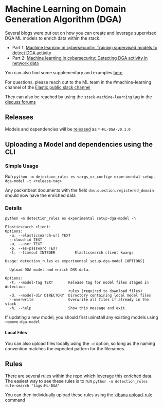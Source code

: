 # Machine Learning on Domain Generation Algorithm (DGA)

Several blogs were put out on how you can create and leverage supervised DGA ML models to enrich data within the stack.
* Part 1: [Machine learning in cybersecurity: Training supervised models to detect DGA activity](https://www.elastic.co/blog/machine-learning-in-cybersecurity-training-supervised-models-to-detect-dga-activity)
* Part 2: [Machine learning in cybersecurity: Detecting DGA activity in network data](https://www.elastic.co/blog/machine-learning-in-cybersecurity-detecting-dga-activity-in-network-data)

You can also find some supplementary and examples [here](https://github.com/elastic/examples/tree/master/Machine%20Learning/DGA%20Detection)

For questions, please reach out to the ML team in the #machine-learning channel of the 
[Elastic public slack channel](https://www.elastic.co/blog/join-our-elastic-stack-workspace-on-slack)

They can also be reached by using the `stack-machine-learning` tag in the [discuss forums](https://discuss.elastic.co/tags/c/elastic-stack/stack-machine-learning)

## Releases

Models and dependencies will be [released](https://github.com/elastic/detection-rules/releases) as `*-ML-DGA-v0.1.0`

## Uploading a Model and dependencies using the CLI

### Simple Usage

Run `python -m detection_rules es <args_or_config> experimental setup-dga-model -t <release-tag>`

Any packetbeat documents with the field `dns.question.registered_domain` should now have the enriched data


### Details
```console
python -m detection_rules es experimental setup-dga-model -h

Elasticsearch client:
Options:
  -u, --elasticsearch-url TEXT
  --cloud-id TEXT
  -u, --user TEXT
  -p, --es-password TEXT
  -t, --timeout INTEGER         Elasticsearch client kwargs

Usage: detection_rules es experimental setup-dga-model [OPTIONS]

  Upload DGA model and enrich DNS data.

Options:
  -t, --model-tag TEXT       Release tag for model files staged in detection-
                             rules (required to download files)
  -d, --model-dir DIRECTORY  Directory containing local model files
  --overwrite                Overwrite all files if already in the stack
  -h, --help                 Show this message and exit.
```

If updating a new model, you should first uninstall any existing models using `remove-dga-model`

#### Local Files

You can also upload files locally using the `-d` option, so long as the naming convention matches the expected pattern 
for the filenames.

## Rules

There are several rules within the repo which leverage this enriched data. The easiest way to see these rules is to run
`python -m detection_rules rule-search "tags:ML-DGA"`

You can then individually upload these rules using the [kibana upload-rule](../CLI.md#uploading-rules-to-kibana) command
